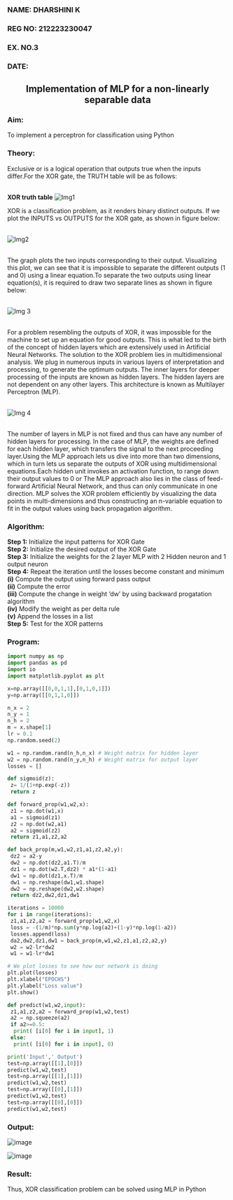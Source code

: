 <H3>NAME: DHARSHINI K</H3>
<H3>REG NO: 212223230047</H3>
<H3>EX. NO.3</H3>
<H3>DATE:</H3>

## <H2 align = center> Implementation of MLP for a non-linearly separable data</H2>

<h3>Aim:</h3>
To implement a perceptron for classification using Python
<H3>Theory:</H3>
Exclusive or is a logical operation that outputs true when the inputs differ.For the XOR gate, the TRUTH table will be as follows:<BR>
<BR>

<B>XOR truth table</B>
![Img1](https://user-images.githubusercontent.com/112920679/195774720-35c2ed9d-d484-4485-b608-d809931a28f5.gif)

XOR is a classification problem, as it renders binary distinct outputs. If we plot the INPUTS vs OUTPUTS for the XOR gate, as shown in figure below:<BR>
<BR>

![Img2](https://user-images.githubusercontent.com/112920679/195774898-b0c5886b-3d58-4377-b52f-73148a3fe54d.gif)

<BR>
The graph plots the two inputs corresponding to their output. Visualizing this plot, we can see that it is impossible to separate the different outputs (1 and 0) using a linear equation.To separate the two outputs using linear equation(s), it is required to draw two separate lines as shown in figure below:<BR>
<BR>

![Img 3](https://user-images.githubusercontent.com/112920679/195775012-74683270-561b-4a3a-ac62-cf5ddfcf49ca.gif)

<BR>
For a problem resembling the outputs of XOR, it was impossible for the machine to set up an equation for good outputs. This is what led to the birth of the concept of hidden layers which are extensively used in Artificial Neural Networks. The solution to the XOR problem lies in multidimensional analysis. We plug in numerous inputs in various layers of interpretation and processing, to generate the optimum outputs.
The inner layers for deeper processing of the inputs are known as hidden layers. The hidden layers are not dependent on any other layers. This architecture is known as Multilayer Perceptron (MLP).<BR>
<BR>

![Img 4](https://user-images.githubusercontent.com/112920679/195775183-1f64fe3d-a60e-4998-b4f5-abce9534689d.gif)

<BR>
The number of layers in MLP is not fixed and thus can have any number of hidden layers for processing. In the case of MLP, the weights are defined for each hidden layer, which transfers the signal to the next proceeding layer.Using the MLP approach lets us dive into more than two dimensions, which in turn lets us separate the outputs of XOR using multidimensional equations.Each hidden unit invokes an activation function, to range down their output values to 0 or The MLP approach also lies in the class of feed-forward Artificial Neural Network, and thus can only communicate in one direction. MLP solves the XOR problem efficiently by visualizing the data points in multi-dimensions and thus constructing an n-variable equation to fit in the output values using back propagation algorithm.<BR>

<h3>Algorithm:</H3>

<B>Step 1:</B> Initialize the input patterns for XOR Gate<BR>
<B>Step 2:</B> Initialize the desired output of the XOR Gate<BR>
<B>Step 3:</B> Initialize the weights for the 2 layer MLP with 2 Hidden neuron  and 1 output neuron<BR>
<B>Step 4:</B> Repeat the  iteration  until the losses become constant and  minimum<BR>
    <B>(i)</B>  Compute the output using forward pass output<BR>
    <B>(ii)</B> Compute the error<BR>
    <B>(iii)</B> Compute the change in weight ‘dw’ by using backward progatation algorithm<BR>
    <B>(iv)</B> Modify the weight as per delta rule<BR>
    <B>(v)</B>  Append the losses in a list<BR>
<B>Step 5:</B> Test for the XOR patterns<BR>

<H3>Program:</H3>

```python
import numpy as np
import pandas as pd
import io
import matplotlib.pyplot as plt

x=np.array([[0,0,1,1],[0,1,0,1]])
y=np.array([[0,1,1,0]])

n_x = 2
n_y = 1
n_h = 2
m = x.shape[1]
lr = 0.1
np.random.seed(2)

w1 = np.random.rand(n_h,n_x) # Weight matrix for hidden layer
w2 = np.random.rand(n_y,n_h) # Weight matrix for output layer
losses = []

def sigmoid(z):
 z= 1/(1+np.exp(-z))
 return z

def forward_prop(w1,w2,x):
 z1 = np.dot(w1,x)
 a1 = sigmoid(z1)
 z2 = np.dot(w2,a1)
 a2 = sigmoid(z2)
 return z1,a1,z2,a2

def back_prop(m,w1,w2,z1,a1,z2,a2,y):
 dz2 = a2-y
 dw2 = np.dot(dz2,a1.T)/m
 dz1 = np.dot(w2.T,dz2) * a1*(1-a1)
 dw1 = np.dot(dz1,x.T)/m
 dw1 = np.reshape(dw1,w1.shape)
 dw2 = np.reshape(dw2,w2.shape)
 return dz2,dw2,dz1,dw1

iterations = 10000
for i in range(iterations):
 z1,a1,z2,a2 = forward_prop(w1,w2,x)
 loss = -(1/m)*np.sum(y*np.log(a2)+(1-y)*np.log(1-a2))
 losses.append(loss)
 da2,dw2,dz1,dw1 = back_prop(m,w1,w2,z1,a1,z2,a2,y)
 w2 = w2-lr*dw2
 w1 = w1-lr*dw1

# We plot losses to see how our network is doing
plt.plot(losses)
plt.xlabel("EPOCHS")
plt.ylabel("Loss value")
plt.show()

def predict(w1,w2,input):
 z1,a1,z2,a2 = forward_prop(w1,w2,test)
 a2 = np.squeeze(a2)
 if a2>=0.5:
  print( [i[0] for i in input], 1)
 else:
  print( [i[0] for i in input], 0)

print('Input',' Output')
test=np.array([[1],[0]])
predict(w1,w2,test)
test=np.array([[1],[1]])
predict(w1,w2,test)
test=np.array([[0],[1]])
predict(w1,w2,test)
test=np.array([[0],[0]])
predict(w1,w2,test)
```

<H3>Output:</H3>

![image](https://github.com/user-attachments/assets/aebcec36-d42c-4b91-a409-e8fd8baa07de)

![image](https://github.com/user-attachments/assets/4ce7eaf1-d2d5-4b5b-8e47-d5b94ddbf2a8)


<H3> Result:</H3>
Thus, XOR classification problem can be solved using MLP in Python 
